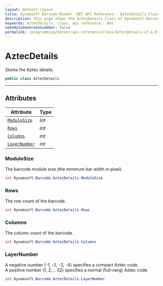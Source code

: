 ```yaml
---
layout: default-layout
title: Dynamsoft Barcode Reader .NET API Reference - AztecDetails Class
description: This page shows the AztecDetails Class of Dynamsoft Barcode Reader for .NET SDK.
keywords: AztecDetails, class, api reference, .Net
needAutoGenerateSidebar: false
permalink: /programming/dotnet/api-reference/class/AztecDetails-v7.6.0.html
---
```



# AztecDetails
Stores the Aztec details.

```C#
public class AztecDetails
```  

---


## Attributes
  
| Attribute | Type |
|---------- | ----------- | 
| [`ModuleSize`](#modulesize) | *int* |
| [`Rows`](#rows) | *int* | 
| [`Columns`](#columns) | *int* |
| [`LayerNumber`](#layernumber) | *int* |
  
  
### ModuleSize
The barcode module size (the minimum bar width in pixel).

```C#
int Dynamsoft.Barcode.AztecDetails.ModuleSize
```  
   
### Rows
The row count of the barcode.

```C#
int Dynamsoft.Barcode.AztecDetails.Rows
```  

### Columns
The column count of the barcode.

```C#
int Dynamsoft.Barcode.AztecDetails.Columns
```  

### LayerNumber
A negative number (-1, -2, -3, -4) specifies a compact Aztec code.  
A positive number (1, 2, .. 32) specifies a normal (full-rang) Aztec code.  

```C#
int Dynamsoft.Barcode.AztecDetails.LayerNumber
```  
